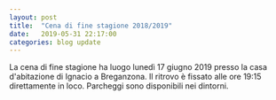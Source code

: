 ```yaml
---
layout: post
title:  "Cena di fine stagione 2018/2019"
date:   2019-05-31 22:17:00
categories: blog update
---
```

La cena di fine stagione ha luogo lunedì 17 giugno 2019 presso la casa d'abitazione di Ignacio a Breganzona. Il ritrovo è fissato alle ore 19:15 direttamente in loco. Parcheggi sono disponibili nei dintorni.
